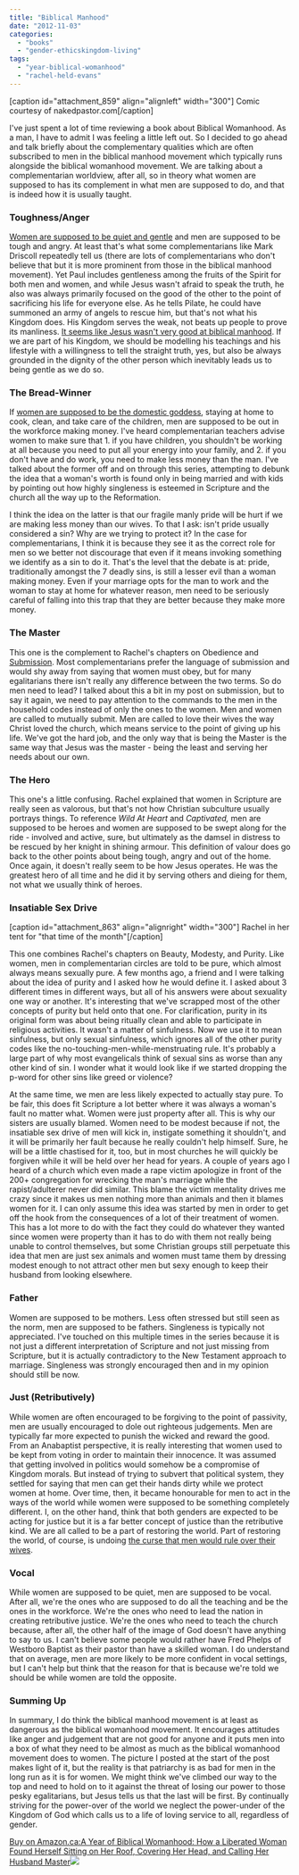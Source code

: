 ```yaml
---
title: "Biblical Manhood"
date: "2012-11-03"
categories: 
  - "books"
  - "gender-ethicskingdom-living"
tags: 
  - "year-biblical-womanhood"
  - "rachel-held-evans"
---
```


\[caption id="attachment\_859" align="alignleft" width="300"\] Comic courtesy of nakedpastor.com\[/caption\]

I've just spent a lot of time reviewing a book about Biblical Womanhood. As a man, I have to admit I was feeling a little left out. So I decided to go ahead and talk briefly about the complementary qualities which are often subscribed to men in the biblical manhood movement which typically runs alongside the biblical womanhood movement. We are talking about a complementarian worldview, after all, so in theory what women are supposed to has its complement in what men are supposed to do, and that is indeed how it is usually taught.

### Toughness/Anger

[Women are supposed to be quiet and gentle](http://anabaptistredux.com/a-gentle-and-quiet-spirit/ "A Gentle and Quiet Spirit") and men are supposed to be tough and angry. At least that's what some complementarians like Mark Driscoll repeatedly tell us (there are lots of complementarians who don't believe that but it is more prominent from those in the biblical manhood movement). Yet Paul includes gentleness among the fruits of the Spirit for both men and women, and while Jesus wasn't afraid to speak the truth, he also was always primarily focused on the good of the other to the point of sacrificing his life for everyone else. As he tells Pilate, he could have summoned an army of angels to rescue him, but that's not what his Kingdom does. His Kingdom serves the weak, not beats up people to prove its manliness. [It seems like Jesus wasn't very good at biblical manhood](http://inamirrordimly.com/2012/10/23/a-minute-of-biblical-manhood-jesus-as-the-ultimate-man/ "In a Mirror Dimly - Jesus as the Ultimate Man"). If we are part of his Kingdom, we should be modelling his teachings and his lifestyle with a willingness to tell the straight truth, yes, but also be always grounded in the dignity of the other person which inevitably leads us to being gentle as we do so. <!--more-->

### The Bread-Winner

If [women are supposed to be the domestic goddess](http://anabaptistredux.com/god-in-the-home/ "God In The Home"), staying at home to cook, clean, and take care of the children, men are supposed to be out in the workforce making money. I've heard complementarian teachers advise women to make sure that 1. if you have children, you shouldn't be working at all because you need to put all your energy into your family, and 2. if you don't have and do work, you need to make less money than the man. I've talked about the former off and on through this series, attempting to debunk the idea that a woman's worth is found only in being married and with kids by pointing out how highly singleness is esteemed in Scripture and the church all the way up to the Reformation.

I think the idea on the latter is that our fragile manly pride will be hurt if we are making less money than our wives. To that I ask: isn't pride usually considered a sin? Why are we trying to protect it? In the case for complementarians, I think it is because they see it as the correct role for men so we better not discourage that even if it means invoking something we identify as a sin to do it. That's the level that the debate is at: pride, traditionally amongst the 7 deadly sins, is still a lesser evil than a woman making money. Even if your marriage opts for the man to work and the woman to stay at home for whatever reason, men need to be seriously careful of falling into this trap that they are better because they make more money.

### The Master

This one is the complement to Rachel's chapters on Obedience and [Submission](http://anabaptistredux.com/biblical-submission/ "Biblical Submission"). Most complementarians prefer the language of submission and would shy away from saying that women must obey, but for many egalitarians there isn't really any difference between the two terms. So do men need to lead? I talked about this a bit in my post on submission, but to say it again, we need to pay attention to the commands to the men in the household codes instead of only the ones to the women. Men and women are called to mutually submit. Men are called to love their wives the way Christ loved the church, which means service to the point of giving up his life. We've got the hard job, and the only way that is being the Master is the same way that Jesus was the master - being the least and serving her needs about our own.

### The Hero

This one's a little confusing. Rachel explained that women in Scripture are really seen as valorous, but that's not how Christian subculture usually portrays things. To reference _Wild At Heart_ and _Captivated,_ men are supposed to be heroes and women are supposed to be swept along for the ride - involved and active, sure, but ultimately as the damsel in distress to be rescued by her knight in shining armour. This definition of valour does go back to the other points about being tough, angry and out of the home. Once again, it doesn't really seem to be how Jesus operates. He was the greatest hero of all time and he did it by serving others and dieing for them, not what we usually think of heroes.

### Insatiable Sex Drive

\[caption id="attachment\_863" align="alignright" width="300"\] Rachel in her tent for "that time of the month"\[/caption\]

This one combines Rachel's chapters on Beauty, Modesty, and Purity. Like women, men in complementarian circles are told to be pure, which almost always means sexually pure. A few months ago, a friend and I were talking about the idea of purity and I asked how he would define it. I asked about 3 different times in different ways, but all of his answers were about sexuality one way or another. It's interesting that we've scrapped most of the other concepts of purity but held onto that one. For clarification, purity in its original form was about being ritually clean and able to participate in religious activities. It wasn't a matter of sinfulness. Now we use it to mean sinfulness, but only sexual sinfulness, which ignores all of the other purity codes like the no-touching-men-while-menstruating rule. It's probably a large part of why most evangelicals think of sexual sins as worse than any other kind of sin. I wonder what it would look like if we started dropping the p-word for other sins like greed or violence?

At the same time, we men are less likely expected to actually stay pure. To be fair, this does fit Scripture a lot better where it was always a woman's fault no matter what. Women were just property after all. This is why our sisters are usually blamed. Women need to be modest because if not, the insatiable sex drive of men will kick in, instigate something it shouldn't, and it will be primarily her fault because he really couldn't help himself. Sure, he will be a little chastised for it, too, but in most churches he will quickly be forgiven while it will be held over her head for years. A couple of years ago I heard of a church which even made a rape victim apologize in front of the 200+ congregation for wrecking the man's marriage while the rapist/adulterer never did similar. This blame the victim mentality drives me crazy since it makes us men nothing more than animals and then it blames women for it. I can only assume this idea was started by men in order to get off the hook from the consequences of a lot of their treatment of women. This has a lot more to do with the fact they could do whatever they wanted since women were property than it has to do with them not really being unable to control themselves, but some Christian groups still perpetuate this idea that men are just sex animals and women must tame them by dressing modest enough to not attract other men but sexy enough to keep their husband from looking elsewhere.

### Father

Women are supposed to be mothers. Less often stressed but still seen as the norm, men are supposed to be fathers. Singleness is typically not appreciated. I've touched on this multiple times in the series because it is not just a different interpretation of Scripture and not just missing from Scripture, but it is actually contradictory to the New Testament approach to marriage. Singleness was strongly encouraged then and in my opinion should still be now.

### Just (Retributively)

While women are often encouraged to be forgiving to the point of passivity, men are usually encouraged to dole out righteous judgements. Men are typically far more expected to punish the wicked and reward the good. From an Anabaptist perspective, it is really interesting that women used to be kept from voting in order to maintain their innocence. It was assumed that getting involved in politics would somehow be a compromise of Kingdom morals. But instead of trying to subvert that political system, they settled for saying that men can get their hands dirty while we protect women at home. Over time, then, it became honourable for men to act in the ways of the world while women were supposed to be something completely different. I, on the other hand, think that both genders are expected to be acting for justice but it is a far better concept of justice than the retributive kind. We are all called to be a part of restoring the world. Part of restoring the world, of course, is undoing [the curse that men would rule over their wives](http://anabaptistredux.com/the-curse-of-patriarchy/ "The Curse of Patriarchy").

### Vocal

While women are supposed to be quiet, men are supposed to be vocal. After all, we're the ones who are supposed to do all the teaching and be the ones in the workforce. We're the ones who need to lead the nation in creating retributive justice. We're the ones who need to teach the church because, after all, the other half of the image of God doesn't have anything to say to us. I can't believe some people would rather have Fred Phelps of Westboro Baptist as their pastor than have a skilled woman. I do understand that on average, men are more likely to be more confident in vocal settings, but I can't help but think that the reason for that is because we're told we should be while women are told the opposite.

### Summing Up

In summary, I do think the biblical manhood movement is at least as dangerous as the biblical womanhood movement. It encourages attitudes like anger and judgement that are not good for anyone and it puts men into a box of what they need to be almost as much as the biblical womanhood movement does to women. The picture I posted at the start of the post makes light of it, but the reality is that patriarchy is as bad for men in the long run as it is for women. We might think we've climbed our way to the top and need to hold on to it against the threat of losing our power to those pesky egalitarians, but Jesus tells us that the last will be first. By continually striving for the power-over of the world we neglect the power-under of the Kingdom of God which calls us to a life of loving service to all, regardless of gender.

[Buy on Amazon.ca:A Year of Biblical Womanhood: How a Liberated Woman Found Herself Sitting on Her Roof, Covering Her Head, and Calling Her Husband Master](https://www.amazon.ca/gp/product/1595553673/ref=as_li_tf_tl?ie=UTF8&tag=theemergana0d-20&linkCode=as2&camp=15121&creative=330641&creativeASIN=1595553673)![](http://www.assoc-amazon.ca/e/ir?t=theemergana0d-20&l=as2&o=15&a=1595553673)

